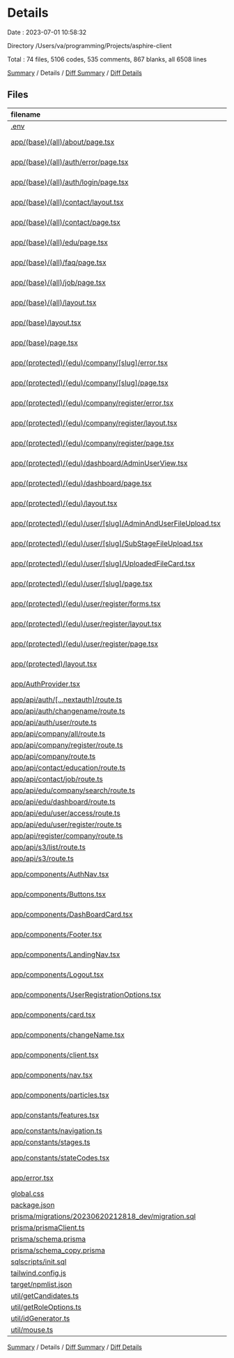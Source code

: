 # Details

Date : 2023-07-01 10:58:32

Directory /Users/va/programming/Projects/asphire-client

Total : 74 files,  5106 codes, 535 comments, 867 blanks, all 6508 lines

[Summary](results.md) / Details / [Diff Summary](diff.md) / [Diff Details](diff-details.md)

## Files
| filename | language | code | comment | blank | total |
| :--- | :--- | ---: | ---: | ---: | ---: |
| [.env](/.env) | Properties | 19 | 0 | 10 | 29 |
| [app/(base)/(all)/about/page.tsx](/app/(base)/(all)/about/page.tsx) | TypeScript JSX | 70 | 0 | 8 | 78 |
| [app/(base)/(all)/auth/error/page.tsx](/app/(base)/(all)/auth/error/page.tsx) | TypeScript JSX | 23 | 0 | 3 | 26 |
| [app/(base)/(all)/auth/login/page.tsx](/app/(base)/(all)/auth/login/page.tsx) | TypeScript JSX | 44 | 0 | 12 | 56 |
| [app/(base)/(all)/contact/layout.tsx](/app/(base)/(all)/contact/layout.tsx) | TypeScript JSX | 18 | 0 | 1 | 19 |
| [app/(base)/(all)/contact/page.tsx](/app/(base)/(all)/contact/page.tsx) | TypeScript JSX | 216 | 5 | 37 | 258 |
| [app/(base)/(all)/edu/page.tsx](/app/(base)/(all)/edu/page.tsx) | TypeScript JSX | 71 | 18 | 10 | 99 |
| [app/(base)/(all)/faq/page.tsx](/app/(base)/(all)/faq/page.tsx) | TypeScript JSX | 9 | 0 | 1 | 10 |
| [app/(base)/(all)/job/page.tsx](/app/(base)/(all)/job/page.tsx) | TypeScript JSX | 42 | 1 | 4 | 47 |
| [app/(base)/(all)/layout.tsx](/app/(base)/(all)/layout.tsx) | TypeScript JSX | 25 | 9 | 3 | 37 |
| [app/(base)/layout.tsx](/app/(base)/layout.tsx) | TypeScript JSX | 64 | 4 | 9 | 77 |
| [app/(base)/page.tsx](/app/(base)/page.tsx) | TypeScript JSX | 60 | 0 | 6 | 66 |
| [app/(protected)/(edu)/company/[slug]/error.tsx](/app/(protected)/(edu)/company/%5Bslug%5D/error.tsx) | TypeScript JSX | 16 | 0 | 3 | 19 |
| [app/(protected)/(edu)/company/[slug]/page.tsx](/app/(protected)/(edu)/company/%5Bslug%5D/page.tsx) | TypeScript JSX | 58 | 0 | 25 | 83 |
| [app/(protected)/(edu)/company/register/error.tsx](/app/(protected)/(edu)/company/register/error.tsx) | TypeScript JSX | 15 | 0 | 0 | 15 |
| [app/(protected)/(edu)/company/register/layout.tsx](/app/(protected)/(edu)/company/register/layout.tsx) | TypeScript JSX | 13 | 0 | 2 | 15 |
| [app/(protected)/(edu)/company/register/page.tsx](/app/(protected)/(edu)/company/register/page.tsx) | TypeScript JSX | 169 | 1 | 20 | 190 |
| [app/(protected)/(edu)/dashboard/AdminUserView.tsx](/app/(protected)/(edu)/dashboard/AdminUserView.tsx) | TypeScript JSX | 157 | 57 | 33 | 247 |
| [app/(protected)/(edu)/dashboard/page.tsx](/app/(protected)/(edu)/dashboard/page.tsx) | TypeScript JSX | 95 | 1 | 8 | 104 |
| [app/(protected)/(edu)/layout.tsx](/app/(protected)/(edu)/layout.tsx) | TypeScript JSX | 35 | 0 | 5 | 40 |
| [app/(protected)/(edu)/user/[slug]/AdminAndUserFileUpload.tsx](/app/(protected)/(edu)/user/%5Bslug%5D/AdminAndUserFileUpload.tsx) | TypeScript JSX | 165 | 3 | 16 | 184 |
| [app/(protected)/(edu)/user/[slug]/SubStageFileUpload.tsx](/app/(protected)/(edu)/user/%5Bslug%5D/SubStageFileUpload.tsx) | TypeScript JSX | 170 | 4 | 17 | 191 |
| [app/(protected)/(edu)/user/[slug]/UploadedFileCard.tsx](/app/(protected)/(edu)/user/%5Bslug%5D/UploadedFileCard.tsx) | TypeScript JSX | 47 | 0 | 14 | 61 |
| [app/(protected)/(edu)/user/[slug]/page.tsx](/app/(protected)/(edu)/user/%5Bslug%5D/page.tsx) | TypeScript JSX | 197 | 54 | 41 | 292 |
| [app/(protected)/(edu)/user/register/forms.tsx](/app/(protected)/(edu)/user/register/forms.tsx) | TypeScript JSX | 214 | 0 | 23 | 237 |
| [app/(protected)/(edu)/user/register/layout.tsx](/app/(protected)/(edu)/user/register/layout.tsx) | TypeScript JSX | 14 | 0 | 1 | 15 |
| [app/(protected)/(edu)/user/register/page.tsx](/app/(protected)/(edu)/user/register/page.tsx) | TypeScript JSX | 42 | 0 | 12 | 54 |
| [app/(protected)/layout.tsx](/app/(protected)/layout.tsx) | TypeScript JSX | 63 | 0 | 5 | 68 |
| [app/AuthProvider.tsx](/app/AuthProvider.tsx) | TypeScript JSX | 11 | 0 | 6 | 17 |
| [app/api/auth/[...nextauth]/route.ts](/app/api/auth/%5B...nextauth%5D/route.ts) | TypeScript | 55 | 48 | 28 | 131 |
| [app/api/auth/changename/route.ts](/app/api/auth/changename/route.ts) | TypeScript | 23 | 4 | 9 | 36 |
| [app/api/auth/user/route.ts](/app/api/auth/user/route.ts) | TypeScript | 29 | 0 | 7 | 36 |
| [app/api/company/all/route.ts](/app/api/company/all/route.ts) | TypeScript | 10 | 0 | 4 | 14 |
| [app/api/company/register/route.ts](/app/api/company/register/route.ts) | TypeScript | 64 | 32 | 17 | 113 |
| [app/api/company/route.ts](/app/api/company/route.ts) | TypeScript | 20 | 0 | 7 | 27 |
| [app/api/contact/education/route.ts](/app/api/contact/education/route.ts) | TypeScript | 43 | 0 | 10 | 53 |
| [app/api/contact/job/route.ts](/app/api/contact/job/route.ts) | TypeScript | 46 | 0 | 9 | 55 |
| [app/api/edu/company/search/route.ts](/app/api/edu/company/search/route.ts) | TypeScript | 29 | 0 | 7 | 36 |
| [app/api/edu/dashboard/route.ts](/app/api/edu/dashboard/route.ts) | TypeScript | 151 | 0 | 25 | 176 |
| [app/api/edu/user/access/route.ts](/app/api/edu/user/access/route.ts) | TypeScript | 72 | 34 | 14 | 120 |
| [app/api/edu/user/register/route.ts](/app/api/edu/user/register/route.ts) | TypeScript | 128 | 59 | 43 | 230 |
| [app/api/register/company/route.ts](/app/api/register/company/route.ts) | TypeScript | 59 | 95 | 33 | 187 |
| [app/api/s3/list/route.ts](/app/api/s3/list/route.ts) | TypeScript | 58 | 1 | 18 | 77 |
| [app/api/s3/route.ts](/app/api/s3/route.ts) | TypeScript | 128 | 3 | 41 | 172 |
| [app/components/AuthNav.tsx](/app/components/AuthNav.tsx) | TypeScript JSX | 33 | 0 | 4 | 37 |
| [app/components/Buttons.tsx](/app/components/Buttons.tsx) | TypeScript JSX | 20 | 0 | 2 | 22 |
| [app/components/DashBoardCard.tsx](/app/components/DashBoardCard.tsx) | TypeScript JSX | 49 | 0 | 5 | 54 |
| [app/components/Footer.tsx](/app/components/Footer.tsx) | TypeScript JSX | 16 | 0 | 1 | 17 |
| [app/components/LandingNav.tsx](/app/components/LandingNav.tsx) | TypeScript JSX | 41 | 1 | 4 | 46 |
| [app/components/Logout.tsx](/app/components/Logout.tsx) | TypeScript JSX | 13 | 0 | 1 | 14 |
| [app/components/UserRegistrationOptions.tsx](/app/components/UserRegistrationOptions.tsx) | TypeScript JSX | 0 | 0 | 1 | 1 |
| [app/components/card.tsx](/app/components/card.tsx) | TypeScript JSX | 37 | 0 | 6 | 43 |
| [app/components/changeName.tsx](/app/components/changeName.tsx) | TypeScript JSX | 25 | 0 | 7 | 32 |
| [app/components/client.tsx](/app/components/client.tsx) | TypeScript JSX | 195 | 16 | 28 | 239 |
| [app/components/nav.tsx](/app/components/nav.tsx) | TypeScript JSX | 50 | 0 | 5 | 55 |
| [app/components/particles.tsx](/app/components/particles.tsx) | TypeScript JSX | 212 | 42 | 21 | 275 |
| [app/constants/features.tsx](/app/constants/features.tsx) | TypeScript JSX | 43 | 0 | 2 | 45 |
| [app/constants/navigation.ts](/app/constants/navigation.ts) | TypeScript | 6 | 0 | 0 | 6 |
| [app/constants/stages.ts](/app/constants/stages.ts) | TypeScript | 166 | 0 | 4 | 170 |
| [app/constants/stateCodes.tsx](/app/constants/stateCodes.tsx) | TypeScript JSX | 314 | 0 | 1 | 315 |
| [app/error.tsx](/app/error.tsx) | TypeScript JSX | 20 | 0 | 1 | 21 |
| [global.css](/globals.css) | CSS | 18 | 0 | 3 | 21 |
| [package.json](/package.json) | JSON | 69 | 0 | 1 | 70 |
| [prisma/migrations/20230620212818_dev/migration.sql](/prisma/migrations/20230620212818_dev/migration.sql) | SQL | 113 | 35 | 44 | 192 |
| [prisma/prismaClient.ts](/prisma/prismaClient.ts) | TypeScript | 3 | 0 | 2 | 5 |
| [prisma/schema.prisma](/prisma/schema.prisma) | Prisma | 143 | 0 | 42 | 185 |
| [prisma/schema_copy.prisma](/prisma/schema_copy.prisma) | Prisma | 125 | 0 | 23 | 148 |
| [sqlscripts/init.sql](/sqlscripts/init.sql) | SQL | 4 | 0 | 1 | 5 |
| [tailwind.config.js](/tailwind.config.js) | JavaScript | 118 | 2 | 10 | 130 |
| [target/npmlist.json](/target/npmlist.json) | JSON | 1 | 0 | 0 | 1 |
| [util/getCandidates.ts](/util/getCandidates.ts) | TypeScript | 132 | 6 | 25 | 163 |
| [util/getRoleOptions.ts](/util/getRoleOptions.ts) | TypeScript | 56 | 0 | 8 | 64 |
| [util/idGenerator.ts](/util/idGenerator.ts) | TypeScript | 6 | 0 | 1 | 7 |
| [util/mouse.ts](/util/mouse.ts) | TypeScript | 21 | 0 | 7 | 28 |

[Summary](results.md) / Details / [Diff Summary](diff.md) / [Diff Details](diff-details.md)